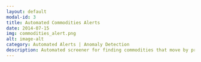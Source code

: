 ```yaml
---
layout: default
modal-id: 3
title: Automated Commodities Alerts
date: 2014-07-15
img: commodities_alert.png
alt: image-alt
category: Automated Alerts | Anomaly Detection
description: Automated screener for finding commodities that move by preset price intervals over the period of interest. This was done in Python / Snowflake, and sends automated emails whenever target levels are breached. 
---
```

